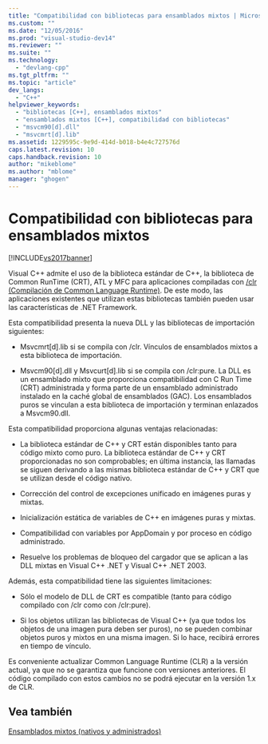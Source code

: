 ```yaml
---
title: "Compatibilidad con bibliotecas para ensamblados mixtos | Microsoft Docs"
ms.custom: ""
ms.date: "12/05/2016"
ms.prod: "visual-studio-dev14"
ms.reviewer: ""
ms.suite: ""
ms.technology: 
  - "devlang-cpp"
ms.tgt_pltfrm: ""
ms.topic: "article"
dev_langs: 
  - "C++"
helpviewer_keywords: 
  - "bibliotecas [C++], ensamblados mixtos"
  - "ensamblados mixtos [C++], compatibilidad con bibliotecas"
  - "msvcm90[d].dll"
  - "msvcmrt[d].lib"
ms.assetid: 1229595c-9e9d-414d-b018-b4e4c727576d
caps.latest.revision: 10
caps.handback.revision: 10
author: "mikeblome"
ms.author: "mblome"
manager: "ghogen"
---
```

# Compatibilidad con bibliotecas para ensamblados mixtos
[!INCLUDE[vs2017banner](../assembler/inline/includes/vs2017banner.md)]

Visual C\+\+ admite el uso de la biblioteca estándar de C\+\+, la biblioteca de Common RunTime \(CRT\), ATL y MFC para aplicaciones compiladas con [\/clr \(Compilación de Common Language Runtime\)](../build/reference/clr-common-language-runtime-compilation.md).  De este modo, las aplicaciones existentes que utilizan estas bibliotecas también pueden usar las características de .NET Framework.  
  
 Esta compatibilidad presenta la nueva DLL y las bibliotecas de importación siguientes:  
  
-   Msvcmrt\[d\].lib si se compila con \/clr.  Vínculos de ensamblados mixtos a esta biblioteca de importación.  
  
-   Msvcm90\[d\].dll y Msvcurt\[d\].lib si se compila con \/clr:pure.  La DLL es un ensamblado mixto que proporciona compatibilidad con C Run Time \(CRT\) administrada y forma parte de un ensamblado administrado instalado en la caché global de ensamblados \(GAC\).  Los ensamblados puros se vinculan a esta biblioteca de importación y terminan enlazados a Msvcm90.dll.  
  
 Esta compatibilidad proporciona algunas ventajas relacionadas:  
  
-   La biblioteca estándar de C\+\+ y CRT están disponibles tanto para código mixto como puro.  La biblioteca estándar de C\+\+ y CRT proporcionadas no son comprobables; en última instancia, las llamadas se siguen derivando a las mismas biblioteca estándar de C\+\+ y CRT que se utilizan desde el código nativo.  
  
-   Corrección del control de excepciones unificado en imágenes puras y mixtas.  
  
-   Inicialización estática de variables de C\+\+ en imágenes puras y mixtas.  
  
-   Compatibilidad con variables por AppDomain y por proceso en código administrado.  
  
-   Resuelve los problemas de bloqueo del cargador que se aplican a las DLL mixtas en Visual C\+\+ .NET y Visual C\+\+ .NET 2003.  
  
 Además, esta compatibilidad tiene las siguientes limitaciones:  
  
-   Sólo el modelo de DLL de CRT es compatible \(tanto para código compilado con \/clr como con \/clr:pure\).  
  
-   Si los objetos utilizan las bibliotecas de Visual C\+\+ \(ya que todos los objetos de una imagen pura deben ser puros\), no se pueden combinar objetos puros y mixtos en una misma imagen.  Si lo hace, recibirá errores en tiempo de vínculo.  
  
 Es conveniente actualizar Common Language Runtime \(CLR\) a la versión actual, ya que no se garantiza que funcione con versiones anteriores.  El código compilado con estos cambios no se podrá ejecutar en la versión 1.x de CLR.  
  
## Vea también  
 [Ensamblados mixtos \(nativos y administrados\)](../dotnet/mixed-native-and-managed-assemblies.md)